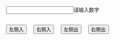 <!DOCTYPE>
<html>
<head>
    <meta charset="utf-8">
    <title>IFE JavaScript Task</title>
    <style>
        #an{margin-top:30px;}
        #an input{ margin-right: 15px;}
    </style>
</head>
<body>
    <div id="wb"><input type="text" />请输入数字</div>
    <div id="an">
        <input type="button" value="左侧入"/>
        <input type="button" value="右侧入"/>
        <input type="button" value="左侧出"/>
        <input type="button" value="右侧出"/>
    </div>
<div id="arr">

</div>
    <script>
        var oWb=document.getElementById("wb");
        var oInp1=oWb.getElementsByTagName("input")[0];
        var oAn=document.getElementById("an");
        var oArr=document.getElementById("arr");
        var oInp2=oAn.getElementsByTagName("input")[0];
        var oInp3=oAn.getElementsByTagName("input")[1];
        var oInp4=oAn.getElementsByTagName("input")[2];
        var oInp5=oAn.getElementsByTagName("input")[3];
        var oInp=oAn.getElementsByTagName("input");
        var array=[];
        /*oInp1.onfocus=function(){
            if(oInp1.value=="请输入数字"){
                oInp1.value="";
                oInp.disabled=false;
            }
        }
        oInp1.onblur=function(){
            if(oInp1.value==""){
                oInp1.value="请输入数字";
                oInp.disabled=true;
            }
        }*/
       oInp2.onclick=function(){
            var num=oInp1.value;
            array.unshift(num);
            oArr.innerHTML=array;
        }
        oInp3.onclick=function(){
           var num=oInp1.value;
            array.push(num);
            oArr.innerHTML=array;
        }
        oInp4.onclick=function(){
            array.shift();
            oArr.innerHTML=array;
        }
        oInp5.onclick=function(){
            array.pop();
            oArr.innerHTML=array;
        }
    </script>
</body>
</html>
